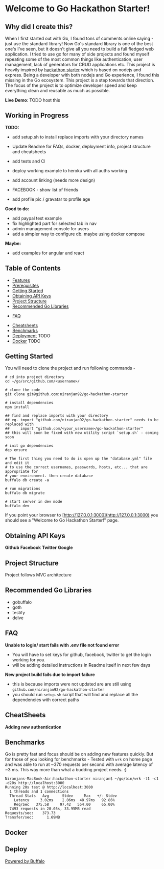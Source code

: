 # Welcome to Go Hackathon Starter!

## Why did I create this? 
When I first started out with Go, I found tons of comments online saying - just use the standard library! Now Go's standard library is one of the best one's I've seen, but it doesn't give all you need to build a full fledged web application. I tried to use go for many of side projects and found myself repeating some of the most common things like authentication, user management, lack of generators for CRUD applications etc.
This project is heavily inspired by [hackathon starter](https://github.com/sahat/hackathon-starter) which is based on nodejs and express. Being a developer with both nodejs and Go experience, I found this missing in the Go ecosystem. This project is a step towards that direction. The focus of the project is to optimize developer speed and keep everything clean and reusable as much as possible.

**Live Demo**: TODO host this

<!-- TODO: add screenshots -->

Working in Progress
-------------------
**TODO:**
- add setup.sh to install replace imports with your directory names
- Update Readme for FAQs, docker, deployment info, project structure and cheatsheets
- add tests and CI
- deploy working example to heroku with all auths working

- add account linking (needs more design)
- FACEBOOK - show list of friends
- add profile pic / gravatar to profile age

**Good to do:**
- add paypal test example
- fix highlighted part for selected tab in nav
- admin management console for users
- add a simpler way to configure db. maybe using docker compose

**Maybe:**
- add examples for angular and react

Table of Contents
-----------------

- [Features](#features)
- [Prerequisites](#prerequisites) 
- [Getting Started](#getting-started)
- [Obtaining API Keys](#obtaining-api-keys)
- [Project Structure](#project-structure)
- [Recommended Go Libraries](#recommended-go-libraries)
<!-- - [Recommended Client-side Libraries](#recommended-client-side-libraries) -->
- [FAQ](#faq)
<!-- - [How It Works](#how-it-works-mini-guides) -->
- [Cheatsheets](#cheatsheets)
    <!-- - [Adding new authentication](#) -->
- [Benchmarks](#benchmarks)
- [Deployment](#deployment) TODO
- [Docker](#docker) TODO
<!-- - [Changelog](#changelog) -->
<!-- - [Contributing](#contributing) -->
<!-- - [License](#license) -->


Getting Started
---------------

You will need to clone the project and run following commands - 

```
# cd into project directory
cd ~/go/src/github.com/<username>/

# clone the code
git clone git@github.com:niranjan92/go-hackathon-starter

# install dependencies
npm install

## find and replace imports with your directory
## eg. import "github.com/niranjan92/go-hackathon-starter" needs to be replaced with
## 	   import "github.com/<your_username>/go-hackathon-starter"
## this will soon be fixed with new utility script `setup.sh` - coming soon

# init go dependencies
dep ensure

# The first thing you need to do is open up the "database.yml" file and edit it 
# to use the correct usernames, passwords, hosts, etc... that are appropriate for 
# your environment. then create database
buffalo db create -a

# run migrations
buffalo db migrate

# start server in dev mode
buffalo dev

```

If you point your browser to [http://127.0.0.1:3000](http://127.0.0.1:3000) you should see a "Welcome to Go Hackathon Starter!" page.

Obtaining API Keys
------------------
**Github**
**Facebook**
**Twitter**
**Google**

Project Structure
-----------------
Project follows MVC architecture


Recommended Go Libraries
------------------------
- gobuffalo
- goth
- testify
- delve

FAQ
----

**Unable to login/ start fails with .env file not found error**
- You will have to set keys for github, facebook, twitter to get the login working for you.
- will be adding detailed instructions in Readme itself in next few days

**New project build fails due to import failure**
- this is because imports were not updated are are still using `github.com/niranjan92/go-hackathon-starter`
- you should run `setup.sh` script that will find and replace all the dependencies with correct paths


CheatSheets
-----------
**Adding new authentication**

Benchmarks
---------------

Go is pretty fast and focus should be on adding new features quickly. But for those of you looking for benchmarks -
Tested with `wrk` on home page and was able to run at ~370 requests per second with average latency of ~3 ms. This way more than
what a budding project needs. :)
```
Niranjans-MacBook-Air:hackathon-starter niranjan$ ~/go/bin/wrk -t1 -c1 -d20s http://localhost:3000
Running 20s test @ http://localhost:3000
  1 threads and 1 connections
  Thread Stats   Avg      Stdev     Max   +/- Stdev
    Latency     3.02ms    2.86ms  48.97ms   92.86%
    Req/Sec   375.58     97.42   554.00     65.00%
  7493 requests in 20.05s, 33.95MB read
Requests/sec:    373.73
Transfer/sec:      1.69MB
```

Docker
---------

Deploy
----------

[Powered by Buffalo](http://gobuffalo.io)


